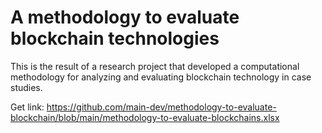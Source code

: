 # A methodology to evaluate blockchain technologies

This is the result of a research project that developed a computational methodology for analyzing and evaluating blockchain technology in case studies.

Get link: https://github.com/main-dev/methodology-to-evaluate-blockchain/blob/main/methodology-to-evaluate-blockchains.xlsx
